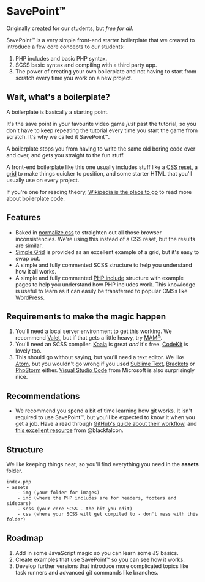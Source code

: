# SavePoint&trade;

Originally created for our students, but _free for all_.

SavePoint&trade; is a very simple front-end starter boilerplate that we created to introduce a few core concepts to our students:

1. PHP includes and basic PHP syntax.
2. SCSS basic syntax and compiling with a third party app.
3. The power of creating your own boilerplate and not having to start from scratch every time you work on a new project.

## Wait, what's a boilerplate?

A boilerplate is basically a starting point.

It's the save point in your favourite video game _just_ past the tutorial, so you don't have to keep repeating the tutorial every time you start the game from scratch. It's why we called it SavePoint&trade;.

A boilerplate stops you from having to write the same old boring code over and over, and gets you straight to the fun stuff.

A front-end boilerplate like this one usually includes stuff like a [CSS reset][1], a [grid][2] to make things quicker to position, and some starter HTML that you'll usually use on every project.

If you're one for reading theory, [Wikipedia is the place to go][3] to read more about boilerplate code.

## Features

- Baked in [normalize.css][4] to straighten out all those browser inconsistencies. We're using this instead of a CSS reset, but the results are similar.
- [Simple Grid][2] is provided as an excellent example of a grid, but it's easy to swap out.
- A simple and fully commented SCSS structure to help you understand how it all works.
- A simple and fully commented [PHP include][5] structure with example pages to help you understand how PHP includes work. This knowledge is useful to learn as it can easily be transferred to popular CMSs like [WordPress][6].

## Requirements to make the magic happen

1. You'll need a local server environment to get this working. We recommend [Valet][7], but if that gets a little heavy, try [MAMP][8].
2. You'll need an SCSS compiler. [Koala][9] is great _and_ it's free. [CodeKit][10] is lovely too.
3. This should go without saying, but you'll need a text editor. We like [Atom][11], but you wouldn't go wrong if you used [Sublime Text][12], [Brackets][13] or [PhpStorm][14] either. [Visual Studio Code][15] from Microsoft is also surprisingly nice.

## Recommendations

- We recommend you spend a bit of time learning how git works. It isn't required to use SavePoint&trade;, but you'll be expected to know it when you get a job. Have a read through [GitHub's guide about their workflow][16], and [this excellent resource][17] from @blackfalcon.

## Structure

We like keeping things neat, so you'll find everything you need in the **assets** folder.

```
index.php
- assets
    - img (your folder for images)
    - inc (where the PHP includes are for headers, footers and sidebars)
    - scss (your core SCSS - the bit you edit)
    - css (where your SCSS will get compiled to - don't mess with this folder)
```

## Roadmap

1. Add in some JavaScript magic so you can learn some JS basics.
2. Create examples that use SavePoint&trade; so you can see how it works.
3. Develop further versions that introduce more complicated topics like task runners and advanced git commands like branches.

[1]: https://meyerweb.com/eric/tools/css/reset/
[2]: https://simplegrid.io/
[3]: https://en.wikipedia.org/wiki/Boilerplate_code
[4]: https://necolas.github.io/normalize.css/
[5]: http://php.net/manual/en/function.include.php
[6]: https://wordpress.org/
[7]: https://laravel.com/docs/5.7/valet
[8]: https://www.mamp.info/en/
[9]: http://koala-app.com/
[10]: https://codekitapp.com/
[11]: https://atom.io/
[12]: https://www.sublimetext.com/
[13]: http://brackets.io/
[14]: https://www.jetbrains.com/phpstorm/
[15]: https://code.visualstudio.com/
[16]: https://guides.github.com/introduction/flow/
[17]: https://gist.github.com/blackfalcon/8428401

